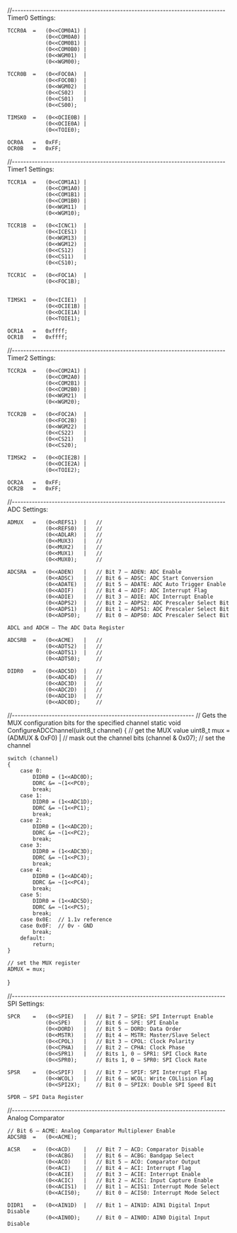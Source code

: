 //---------------------------------------------------------------------------
Timer0 Settings:

	TCCR0A	=	(0<<COM0A1)	|
				(0<<COM0A0)	|
				(0<<COM0B1)	|
				(0<<COM0B0)	|
				(0<<WGM01)	|
				(0<<WGM00);

	TCCR0B	=	(0<<FOC0A)	|
				(0<<FOC0B)	|
				(0<<WGM02)	|
				(0<<CS02)	|
				(0<<CS01)	|
				(0<<CS00);

	TIMSK0	=	(0<<OCIE0B)	|
				(0<<OCIE0A)	|
				(0<<TOIE0);

	OCR0A	=	0xFF;
	OCR0B	=	0xFF;

//---------------------------------------------------------------------------
Timer1 Settings:

	TCCR1A	=	(0<<COM1A1)	|
				(0<<COM1A0)	|
				(0<<COM1B1)	|
				(0<<COM1B0)	|
				(0<<WGM11)	|
				(0<<WGM10);

	TCCR1B	=	(0<<ICNC1)	|
				(0<<ICES1)	|
				(0<<WGM13)	|
				(0<<WGM12)	|
				(0<<CS12)	|
				(0<<CS11)	|
				(0<<CS10);

	TCCR1C	=	(0<<FOC1A)	|
				(0<<FOC1B);


	TIMSK1	=	(0<<ICIE1)	|
				(0<<OCIE1B)	|
				(0<<OCIE1A)	|
				(0<<TOIE1);

	OCR1A	=	0xffff;
	OCR1B	=	0xffff;


//---------------------------------------------------------------------------
Timer2 Settings:

	TCCR2A	=	(0<<COM2A1)	|
				(0<<COM2A0)	|
				(0<<COM2B1)	|
				(0<<COM2B0)	|
				(0<<WGM21)	|
				(0<<WGM20);

	TCCR2B	=	(0<<FOC2A)	|
				(0<<FOC2B)	|
				(0<<WGM22)	|
				(0<<CS22)	|
				(0<<CS21)	|
				(0<<CS20);

	TIMSK2	=	(0<<OCIE2B)	|
				(0<<OCIE2A)	|
				(0<<TOIE2);

	OCR2A	=	0xFF;
	OCR2B	=	0xFF;

//---------------------------------------------------------------------------
ADC Settings:

	ADMUX	=	(0<<REFS1)	|	// 
				(0<<REFS0)	|	// 
				(0<<ADLAR)	|	// 
				(0<<MUX3)	|	// 
				(0<<MUX2)	|	// 
				(0<<MUX1)	|	// 
				(0<<MUX0);		// 

	ADCSRA	=	(0<<ADEN)	|	// Bit 7 – ADEN: ADC Enable
				(0<<ADSC)	|	// Bit 6 – ADSC: ADC Start Conversion
				(0<<ADATE)	|	// Bit 5 – ADATE: ADC Auto Trigger Enable
				(0<<ADIF)	|	// Bit 4 – ADIF: ADC Interrupt Flag
				(0<<ADIE)	|	// Bit 3 – ADIE: ADC Interrupt Enable
				(0<<ADPS2)	|	// Bit 2 – ADPS2: ADC Prescaler Select Bit
				(0<<ADPS1)	|	// Bit 1 – ADPS1: ADC Prescaler Select Bit
				(0<<ADPS0);		// Bit 0 – ADPS0: ADC Prescaler Select Bit

	ADCL and ADCH – The ADC Data Register

	ADCSRB	=	(0<<ACME)	|	// 
				(0<<ADTS2)	|	// 
				(0<<ADTS1)	|	// 
				(0<<ADTS0);		// 

	DIDR0	=	(0<<ADC5D)	|	// 
				(0<<ADC4D)	|	// 
				(0<<ADC3D)	|	// 
				(0<<ADC2D)	|	// 
				(0<<ADC1D)	|	// 
				(0<<ADC0D);		// 

//----------------------------------------------------------------
// Gets the MUX configuration bits for the specified channel
static void ConfigureADCChannel(uint8_t channel)
{
	// get the MUX value 
	uint8_t mux =	(ADMUX & 0xF0) |	// mask out the channel bits
					(channel & 0x07);	// set the channel

	switch (channel)
	{
		case 0:
			DIDR0 = (1<<ADC0D);
			DDRC &= ~(1<<PC0);
			break;
		case 1:
			DIDR0 = (1<<ADC1D);
			DDRC &= ~(1<<PC1);
			break;
		case 2:
			DIDR0 = (1<<ADC2D);
			DDRC &= ~(1<<PC2);
			break;
		case 3:
			DIDR0 = (1<<ADC3D);
			DDRC &= ~(1<<PC3);
			break;
		case 4:
			DIDR0 = (1<<ADC4D);
			DDRC &= ~(1<<PC4);
			break;
		case 5:
			DIDR0 = (1<<ADC5D);
			DDRC &= ~(1<<PC5);
			break;
		case 0x0E:	// 1.1v reference
		case 0x0F:	// 0v - GND
			break;
		default:
			return;
	}

	// set the MUX register
	ADMUX = mux;
}

//---------------------------------------------------------------------------
SPI Settings:

	SPCR	=	(0<<SPIE)	|	// Bit 7 – SPIE: SPI Interrupt Enable
				(0<<SPE)	|	// Bit 6 – SPE: SPI Enable
				(0<<DORD)	|	// Bit 5 – DORD: Data Order
				(0<<MSTR)	|	// Bit 4 – MSTR: Master/Slave Select
				(0<<CPOL)	|	// Bit 3 – CPOL: Clock Polarity
				(0<<CPHA)	|	// Bit 2 – CPHA: Clock Phase
				(0<<SPR1)	|	// Bits 1, 0 – SPR1: SPI Clock Rate
				(0<<SPR0);		// Bits 1, 0 – SPR0: SPI Clock Rate

	SPSR	=	(0<<SPIF)	|	// Bit 7 – SPIF: SPI Interrupt Flag
				(0<<WCOL)	|	// Bit 6 – WCOL: Write COLlision Flag
				(0<<SPI2X);		// Bit 0 – SPI2X: Double SPI Speed Bit

	SPDR – SPI Data Register

//---------------------------------------------------------------------------
Analog Comparator

	// Bit 6 – ACME: Analog Comparator Multiplexer Enable
	ADCSRB	=	(0<<ACME);

	ACSR	=	(0<<ACD)	|	// Bit 7 – ACD: Comparator Disable
				(0<<ACBG)	|	// Bit 6 – ACBG: Bandgap Select
				(0<<ACO)	|	// Bit 5 – ACO: Comparator Output
				(0<<ACI)	|	// Bit 4 – ACI: Interrupt Flag
				(0<<ACIE)	|	// Bit 3 – ACIE: Interrupt Enable
				(0<<ACIC)	|	// Bit 2 – ACIC: Input Capture Enable
				(0<<ACIS1)	|	// Bit 1 – ACIS1: Interrupt Mode Select
				(0<<ACIS0);		// Bit 0 – ACIS0: Interrupt Mode Select

	DIDR1	=	(0<<AIN1D)	|	// Bit 1 – AIN1D: AIN1 Digital Input Disable
				(0<<AIN0D);		// Bit 0 – AIN0D: AIN0 Digital Input Disable

